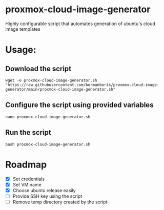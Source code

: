 # proxmox-cloud-image-generator
Highly configurable script that automates generation of ubuntu's cloud image templates 

# Usage:

## Download the script
```shell
wget -o proxmox-cloud-image-generator.sh "https://raw.githubusercontent.com/bermanboris/proxmox-cloud-image-generator/main/proxmox-cloud-image-generator.sh"
```

## Configure the script using provided variables
```shell
nano proxmox-cloud-image-generator.sh
```

## Run the script
```shell
bash proxmox-cloud-image-generator.sh
```


# Roadmap

- [x] Set credentials
- [x] Set VM name 
- [x] Choose ubuntu release easily
- [ ] Provide SSH key using the script  
- [ ] Remove temp directory created by the script
